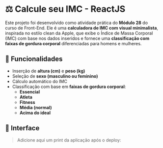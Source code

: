 
# ⚖️ Calcule seu IMC - ReactJS

Este projeto foi desenvolvido como atividade prática do **Módulo 28** do curso de Front-End. Ele é uma **calculadora de IMC com visual minimalista**, inspirada no estilo clean da Apple, que exibe o Índice de Massa Corporal (IMC) com base nos dados inseridos e fornece uma **classificação com faixas de gordura corporal** diferenciadas para homens e mulheres.

## 🧠 Funcionalidades

- Inserção de **altura (cm)** e **peso (kg)**
- Seleção de **sexo (masculino ou feminino)**
- Cálculo automático do IMC
- Classificação com base em **faixas de gordura corporal**:
  - **Essencial**
  - **Atleta**
  - **Fitness**
  - **Média (normal)**
  - **Acima do ideal**

## 📸 Interface

> Adicione aqui um print da aplicação após o deploy:

